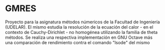 # GMRES
Proyecto para la asignatura métodos númericos de la Facultad de Ingeniería (UDELAR).
El mismo estudia la resolución de la ecuación del calor - en el contexto de Cauchy-Dirichlet - no homogénea utilizando la familia de theta métodos. Se realiza una respectiva implementación en GNU Octave más una comparación de rendimiento contra el comando "lsode" del mismo 
